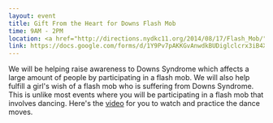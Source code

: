 ```yaml
---
layout: event
title: Gift From the Heart for Downs Flash Mob
time: 9AM - 2PM
location: <a href="http://directions.nydkc11.org/2014/08/17/Flash_Mob/">East 72nd Street and 5th Avenue</a>
link: https://docs.google.com/forms/d/1Y9Pv7pAKKGvAnwdkBUDiglclcrx3iB4Xp3BNJIy5KtE/viewform
---
```

We will be helping raise awareness to Downs Syndrome which affects a large amount of people by participating in a flash mob.  We will also help fulfill a girl's wish of a flash mob who is suffering from Downs Syndrome.  This is unlike most events where you will be participating in a flash mob that involves dancing.  Here's the [video](https://www.youtube.com/watch?v=nFuwvKsEkTc&feature=youtu.be) for you to watch and practice the dance moves.
